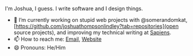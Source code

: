 I'm Joshua, I guess. I write software and I design things.

- 🔭 I’m currently working on stupid web projects with @somerandomkat, [https://github.com/joshuathompsonlindley?tab=repositories](open source projects), and improving my technical writing at [Sapiens](https://www.sapiens.com).
- 📫 How to reach me: [Email](joshua@overflow.digital), [Website](https://joshuathompson.co.uk)
- 😄 Pronouns: He/Him
